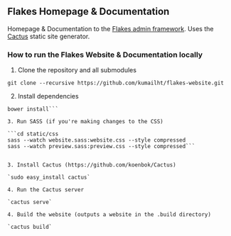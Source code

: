 ## Flakes Homepage & Documentation
Homepage & Documentation to the [Flakes admin framework](https://github.com/kumailht/flakes/). Uses the [Cactus](https://github.com/koenbok/Cactus) static site generator. 

### How to run the Flakes Website & Documentation locally

1. Clone the repository and all submodules

`git clone --recursive https://github.com/kumailht/flakes-website.git`

2. Install dependencies

```cd static
bower install```

3. Run SASS (if you're making changes to the CSS)

```cd static/css
sass --watch website.sass:website.css --style compressed
sass --watch preview.sass:preview.css --style compressed```


3. Install Cactus (https://github.com/koenbok/Cactus)

`sudo easy_install cactus`

4. Run the Cactus server

`cactus serve`

4. Build the website (outputs a website in the .build directory)

`cactus build`
